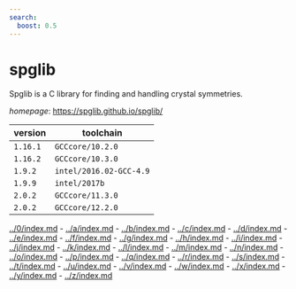 ```yaml
---
search:
  boost: 0.5
---
```

# spglib

Spglib is a C library for finding and handling crystal symmetries.

*homepage*: <https://spglib.github.io/spglib/>

version | toolchain
--------|----------
``1.16.1`` | ``GCCcore/10.2.0``
``1.16.2`` | ``GCCcore/10.3.0``
``1.9.2`` | ``intel/2016.02-GCC-4.9``
``1.9.9`` | ``intel/2017b``
``2.0.2`` | ``GCCcore/11.3.0``
``2.0.2`` | ``GCCcore/12.2.0``

[../0/index.md](0) - [../a/index.md](a) - [../b/index.md](b) - [../c/index.md](c) - [../d/index.md](d) - [../e/index.md](e) - [../f/index.md](f) - [../g/index.md](g) - [../h/index.md](h) - [../i/index.md](i) - [../j/index.md](j) - [../k/index.md](k) - [../l/index.md](l) - [../m/index.md](m) - [../n/index.md](n) - [../o/index.md](o) - [../p/index.md](p) - [../q/index.md](q) - [../r/index.md](r) - [../s/index.md](s) - [../t/index.md](t) - [../u/index.md](u) - [../v/index.md](v) - [../w/index.md](w) - [../x/index.md](x) - [../y/index.md](y) - [../z/index.md](z)

